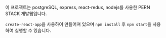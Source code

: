 
이 프로젝트는 postgreSQL, express, react-redux, nodejs를 사용한 PERN STACK 개발웹입니다.

`create-react-app`을 사용하여 만들어져 있으며 `npm install` 후 `npm start`을 사용하여 실행할 수 있습니다.